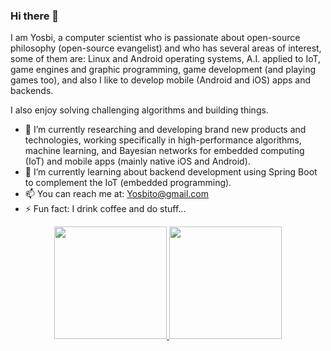 ### Hi there 👋

I am Yosbi, a computer scientist who is passionate about open-source philosophy (open-source evangelist) and who has several areas of interest, some of them are: Linux and Android operating systems, A.I. applied to IoT, game engines and graphic programming, game development (and playing games too), and also I like to develop mobile (Android and iOS) apps and backends.

I also enjoy solving challenging algorithms and building things.

- 🔭 I’m currently researching and developing brand new products and technologies, working specifically in high-performance algorithms, machine learning, and Bayesian networks for embedded computing (IoT) and mobile apps (mainly native iOS and Android).
- 🌱 I’m currently learning about backend development using Spring Boot to complement the IoT (embedded programming).
- 📫 You can reach me at: Yosbito@gmail.com
- ⚡ Fun fact: I drink coffee and do stuff...

<div align="center">
  <a href="https://github.com/yosbi">
  <img height="180em" src="https://github-readme-stats.vercel.app/api?username=yosbi&show_icons=true&theme=dark&include_all_commits=true&count_private=true"/>
  <img height="180em" src="https://github-readme-stats.vercel.app/api/top-langs/?username=yosbi&layout=compact&langs_count=7&theme=dark"/>
</div>
 
<!--
**YosbiAlves/YosbiAlves** is a ✨ _special_ ✨ repository because its `README.md` (this file) appears on your GitHub profile.

Here are some ideas to get you started:

- 🔭 I’m currently working on ...
- 🌱 I’m currently learning ...
- 👯 I’m looking to collaborate on ...
- 🤔 I’m looking for help with ...
- 💬 Ask me about ...
- 📫 How to reach me: ...
- 😄 Pronouns: ...
- ⚡ Fun fact: ...
-->
